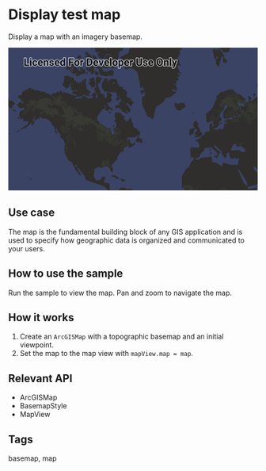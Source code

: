 # Display test map

Display a map with an imagery basemap.

![Image of display map](display-test-map.png)

## Use case

The map is the fundamental building block of any GIS application and is used to specify how geographic data is organized and communicated to your users.

## How to use the sample

Run the sample to view the map. Pan and zoom to navigate the map.

## How it works

1. Create an `ArcGISMap` with a topographic basemap and an initial viewpoint.
2. Set the map to the map view with `mapView.map = map`.

## Relevant API

* ArcGISMap
* BasemapStyle
* MapView

## Tags

basemap, map
